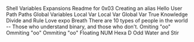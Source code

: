 Shell Variables Expansions
Readme for 0x03
Creating an alias
Hello User
Path
Paths
Global Variables
Local Var
Local Var
Global Var
True Knowledge
Divide and Rule
Love expo Breath
There are 10 types of people in the world -- Those who understand binary, and those who don't.
Omiting "oo"
Ommiting "oo"
Ommiting "oo"
Floating NUM
Hexa D
Odd
Water and Stir
